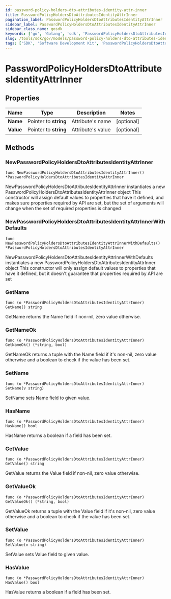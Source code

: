 ```yaml
---
id: password-policy-holders-dto-attributes-identity-attr-inner
title: PasswordPolicyHoldersDtoAttributesIdentityAttrInner
pagination_label: PasswordPolicyHoldersDtoAttributesIdentityAttrInner
sidebar_label: PasswordPolicyHoldersDtoAttributesIdentityAttrInner
sidebar_class_name: gosdk
keywords: ['go', 'Golang', 'sdk', 'PasswordPolicyHoldersDtoAttributesIdentityAttrInner', 'PasswordPolicyHoldersDtoAttributesIdentityAttrInner'] 
slug: /tools/sdk/go//models/password-policy-holders-dto-attributes-identity-attr-inner
tags: ['SDK', 'Software Development Kit', 'PasswordPolicyHoldersDtoAttributesIdentityAttrInner', 'PasswordPolicyHoldersDtoAttributesIdentityAttrInner']
---
```


# PasswordPolicyHoldersDtoAttributesIdentityAttrInner

## Properties

Name | Type | Description | Notes
------------ | ------------- | ------------- | -------------
**Name** | Pointer to **string** | Attribute's name | [optional] 
**Value** | Pointer to **string** | Attribute's value | [optional] 

## Methods

### NewPasswordPolicyHoldersDtoAttributesIdentityAttrInner

`func NewPasswordPolicyHoldersDtoAttributesIdentityAttrInner() *PasswordPolicyHoldersDtoAttributesIdentityAttrInner`

NewPasswordPolicyHoldersDtoAttributesIdentityAttrInner instantiates a new PasswordPolicyHoldersDtoAttributesIdentityAttrInner object
This constructor will assign default values to properties that have it defined,
and makes sure properties required by API are set, but the set of arguments
will change when the set of required properties is changed

### NewPasswordPolicyHoldersDtoAttributesIdentityAttrInnerWithDefaults

`func NewPasswordPolicyHoldersDtoAttributesIdentityAttrInnerWithDefaults() *PasswordPolicyHoldersDtoAttributesIdentityAttrInner`

NewPasswordPolicyHoldersDtoAttributesIdentityAttrInnerWithDefaults instantiates a new PasswordPolicyHoldersDtoAttributesIdentityAttrInner object
This constructor will only assign default values to properties that have it defined,
but it doesn't guarantee that properties required by API are set

### GetName

`func (o *PasswordPolicyHoldersDtoAttributesIdentityAttrInner) GetName() string`

GetName returns the Name field if non-nil, zero value otherwise.

### GetNameOk

`func (o *PasswordPolicyHoldersDtoAttributesIdentityAttrInner) GetNameOk() (*string, bool)`

GetNameOk returns a tuple with the Name field if it's non-nil, zero value otherwise
and a boolean to check if the value has been set.

### SetName

`func (o *PasswordPolicyHoldersDtoAttributesIdentityAttrInner) SetName(v string)`

SetName sets Name field to given value.

### HasName

`func (o *PasswordPolicyHoldersDtoAttributesIdentityAttrInner) HasName() bool`

HasName returns a boolean if a field has been set.

### GetValue

`func (o *PasswordPolicyHoldersDtoAttributesIdentityAttrInner) GetValue() string`

GetValue returns the Value field if non-nil, zero value otherwise.

### GetValueOk

`func (o *PasswordPolicyHoldersDtoAttributesIdentityAttrInner) GetValueOk() (*string, bool)`

GetValueOk returns a tuple with the Value field if it's non-nil, zero value otherwise
and a boolean to check if the value has been set.

### SetValue

`func (o *PasswordPolicyHoldersDtoAttributesIdentityAttrInner) SetValue(v string)`

SetValue sets Value field to given value.

### HasValue

`func (o *PasswordPolicyHoldersDtoAttributesIdentityAttrInner) HasValue() bool`

HasValue returns a boolean if a field has been set.


